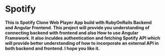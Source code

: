 # Spotify
**This is Spotify Clone Web Player App build with RubyOnRails Backend and Angular Frontend.
This project will provide you understanding of connecting backend with frontend and also How to use Angular Framework.
It also inculdes authentication and fetching Spotify API which will provide better understanding of how to incorporate an external API in both backend and frontend.
I hope you like it.**
